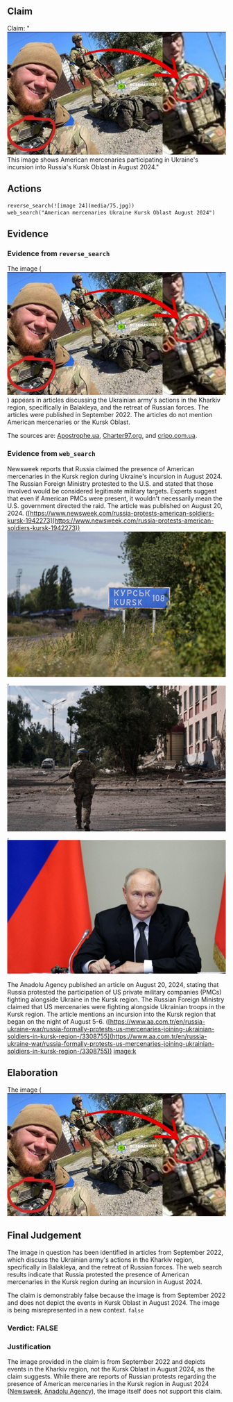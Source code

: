 ## Claim
Claim: "![image 24](media/75.jpg) This image shows American mercenaries participating in Ukraine's incursion into Russia's Kursk Oblast in August 2024."

## Actions
```
reverse_search(![image 24](media/75.jpg))
web_search("American mercenaries Ukraine Kursk Oblast August 2024")
```

## Evidence
### Evidence from `reverse_search`
The image (![image 24](media/75.jpg)) appears in articles discussing the Ukrainian army's actions in the Kharkiv region, specifically in Balakleya, and the retreat of Russian forces. The articles were published in September 2022. The articles do not mention American mercenaries or the Kursk Oblast.

The sources are: [Apostrophe.ua](https://apostrophe.ua/news/society/2022-09-08/rasplata-za-ilovaysk-okkupantyi-ponesli-ogromnyie-poteri-pri-begstve-iz-balaklei-video/278880/), [Charter97.org](https://charter97.org/ru/news/2022/9/9/514837/), and [cripo.com.ua](https://cripo.com.ua/vojna-s-rf/rossyjskye-vojska-begut-pod-natyskom-vsu-mnenye-ekspertov-y-rossyjskyh-voennyh/).


### Evidence from `web_search`
Newsweek reports that Russia claimed the presence of American mercenaries in the Kursk region during Ukraine's incursion in August 2024. The Russian Foreign Ministry protested to the U.S. and stated that those involved would be considered legitimate military targets. Experts suggest that even if American PMCs were present, it wouldn't necessarily mean the U.S. government directed the raid. The article was published on August 20, 2024. ([https://www.newsweek.com/russia-protests-american-soldiers-kursk-1942273](https://www.newsweek.com/russia-protests-american-soldiers-kursk-1942273)) ![image 3404](media/2025-08-22_22-10-1755900652-609245.jpg), ![image 3401](media/2025-08-22_22-10-1755900648-897066.jpg), ![image 3403](media/2025-08-22_22-10-1755900651-766075.jpg)

The Anadolu Agency published an article on August 20, 2024, stating that Russia protested the participation of US private military companies (PMCs) fighting alongside Ukraine in the Kursk region. The Russian Foreign Ministry claimed that US mercenaries were fighting alongside Ukrainian troops in the Kursk region. The article mentions an incursion into the Kursk region that began on the night of August 5-6. ([https://www.aa.com.tr/en/russia-ukraine-war/russia-formally-protests-us-mercenaries-joining-ukrainian-soldiers-in-kursk-region-/3308755](https://www.aa.com.tr/en/russia-ukraine-war/russia-formally-protests-us-mercenaries-joining-ukrainian-soldiers-in-kursk-region-/3308755)) <image:k>


## Elaboration
The image (![image 24](media/75.jpg)

## Final Judgement
The image in question has been identified in articles from September 2022, which discuss the Ukrainian army's actions in the Kharkiv region, specifically in Balakleya, and the retreat of Russian forces. The web search results indicate that Russia protested the presence of American mercenaries in the Kursk region during an incursion in August 2024.

The claim is demonstrably false because the image is from September 2022 and does not depict the events in Kursk Oblast in August 2024. The image is being misrepresented in a new context. `false`

### Verdict: FALSE

### Justification
The image provided in the claim is from September 2022 and depicts events in the Kharkiv region, not the Kursk Oblast in August 2024, as the claim suggests. While there are reports of Russian protests regarding the presence of American mercenaries in the Kursk region in August 2024 ([Newsweek](https://www.newsweek.com/russia-protests-american-soldiers-kursk-1942273), [Anadolu Agency](https://www.aa.com.tr/en/russia-ukraine-war/russia-formally-protests-us-mercenaries-joining-ukrainian-soldiers-in-kursk-region-/3308755)), the image itself does not support this claim.
